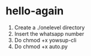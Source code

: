 # hello-again

1. Create a ./onelevel directory
2. Insert the whatsapp number
3. Do chmod +x yowsup-cli
4. Do chmod +x auto.py
